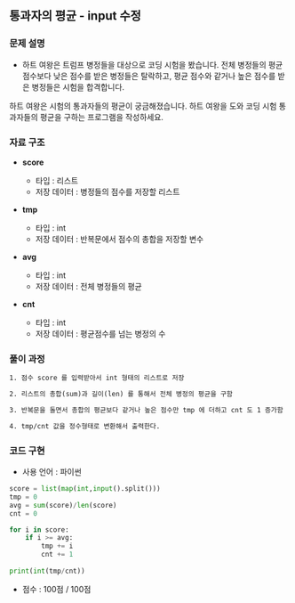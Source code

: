 ## 통과자의 평균 - input 수정

### 문제 설명

- 하트 여왕은 트럼프 병정들을 대상으로 코딩 시험을 봤습니다.
전체 병정들의 평균 점수보다 낮은 점수를 받은 병정들은 탈락하고, 평균 점수와 같거나 높은 점수를 받은 병정들은 시험을 합격합니다.

하트 여왕은 시험의 통과자들의 평균이 궁금해졌습니다. 하트 여왕을 도와 코딩 시험 통과자들의 평균을 구하는 프로그램을 작성하세요.

### 자료 구조

- **score**
    - 타입 : 리스트
    - 저장 데이터 : 병정들의 점수를 저장할 리스트

- **tmp**
    - 타입 : int
    - 저장 데이터 : 반복문에서 점수의 총합을 저장할 변수

- **avg**
    - 타입 : int
    - 저장 데이터 : 전체 병정들의 평균

- **cnt**
    - 타입 : int
    - 저장 데이터 : 평균점수를 넘는 병정의 수

### 풀이 과정

```txt
1. 점수 score 를 입력받아서 int 형태의 리스트로 저장

2. 리스트의 총합(sum)과 길이(len) 를 통해서 전체 병정의 평균을 구함

3. 반복문을 돌면서 총합의 평균보다 같거나 높은 점수만 tmp 에 더하고 cnt 도 1 증가함

4. tmp/cnt 값을 정수형태로 변환해서 출력한다. 
```

### 코드 구현
- 사용 언어 : 파이썬

```python
score = list(map(int,input().split()))
tmp = 0
avg = sum(score)/len(score)
cnt = 0

for i in score:
    if i >= avg:
        tmp += i
        cnt += 1
        
print(int(tmp/cnt))
```

- 점수 : 100점 / 100점
